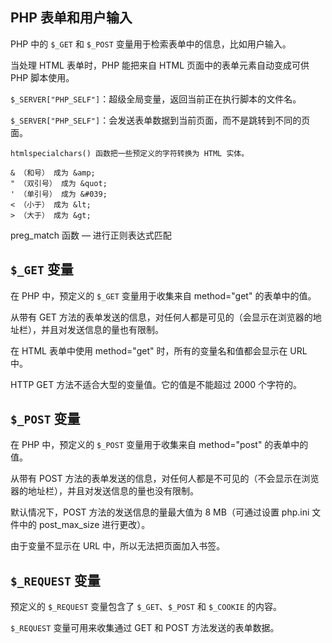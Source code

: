 ## PHP 表单和用户输入

PHP 中的 `$_GET` 和 `$_POST` 变量用于检索表单中的信息，比如用户输入。

当处理 HTML 表单时，PHP 能把来自 HTML 页面中的表单元素自动变成可供 PHP 脚本使用。

`$_SERVER["PHP_SELF"]`：超级全局变量，返回当前正在执行脚本的文件名。

`$_SERVER["PHP_SELF"]`：会发送表单数据到当前页面，而不是跳转到不同的页面。

```
htmlspecialchars() 函数把一些预定义的字符转换为 HTML 实体。

& （和号） 成为 &amp;
" （双引号） 成为 &quot;
' （单引号） 成为 &#039;
< （小于） 成为 &lt;
> （大于） 成为 &gt;
```

preg_match 函数 — 进行正则表达式匹配

## `$_GET` 变量 

在 PHP 中，预定义的 `$_GET` 变量用于收集来自 method="get" 的表单中的值。

从带有 GET 方法的表单发送的信息，对任何人都是可见的（会显示在浏览器的地址栏），并且对发送信息的量也有限制。

在 HTML 表单中使用 method="get" 时，所有的变量名和值都会显示在 URL 中。

HTTP GET 方法不适合大型的变量值。它的值是不能超过 2000 个字符的。

## `$_POST` 变量

在 PHP 中，预定义的 `$_POST` 变量用于收集来自 method="post" 的表单中的值。

从带有 POST 方法的表单发送的信息，对任何人都是不可见的（不会显示在浏览器的地址栏），并且对发送信息的量也没有限制。

默认情况下，POST 方法的发送信息的量最大值为 8 MB（可通过设置 php.ini 文件中的 post_max_size 进行更改）。

由于变量不显示在 URL 中，所以无法把页面加入书签。

## `$_REQUEST` 变量

预定义的 `$_REQUEST` 变量包含了 `$_GET`、`$_POST` 和 `$_COOKIE` 的内容。

`$_REQUEST` 变量可用来收集通过 GET 和 POST 方法发送的表单数据。

